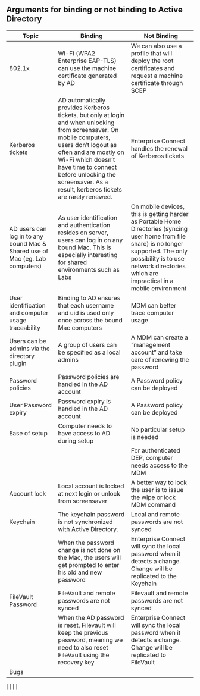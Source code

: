 ## Arguments for binding or not binding to Active Directory

| Topic                                                                        | Binding                                                                                                                                                                                                                                                                                            | Not Binding                                                                                                                                                                                                                         |
|------------------------------------------------------------------------------|----------------------------------------------------------------------------------------------------------------------------------------------------------------------------------------------------------------------------------------------------------------------------------------------------|-------------------------------------------------------------------------------------------------------------------------------------------------------------------------------------------------------------------------------------|
| 802.1x                                                                       | Wi-Fi (WPA2 Enterprise EAP-TLS) can use the machine certificate generated by AD                                                                                                                                                                                                                    | We can also use a profile that will deploy the root certificates and request a machine certificate through SCEP                                                                                                                     |
| Kerberos tickets                                                             | AD automatically provides Kerberos tickets, but only at login and when unlocking from screensaver. On mobile computers, users don’t logout as often and are mostly on Wi-Fi which doesn’t have time to connect before unlocking the screensaver. As a result, kerberos tickets are rarely renewed. | Enterprise Connect handles the renewal of Kerberos tickets                                                                                                                                                                          |
| AD users can log in to any bound Mac & Shared use of Mac (eg. Lab computers) | As user identification and authentication resides on server, users can log in on any bound Mac. This is especially interesting for shared environments such as Labs                                                                                                                                | On mobile devices, this is getting harder as Portable Home Directories (syncing user home from file share) is no longer supported. The only possibility is to use network directories which are impractical in a mobile environment |
| User identification and computer usage traceability                          | Binding to AD ensures that each username and uid is used only once across the bound Mac computers                                                                                                                                                                                                  | MDM can better trace computer usage                                                                                                                                                                                                 |
| Users can be admins via the directory plugin                                 | A group of users can be specified as a local admins                                                                                                                                                                                                                                                | A MDM can create a “management account” and take care of renewing the password                                                                                                                                                      |
| Password policies                                                            | Password policies are handled in the AD account                                                                                                                                                                                                                                                    | A Password policy can be deployed                                                                                                                                                                                                   |
| User Password expiry                                                         | Password expiry is handled in the AD account                                                                                                                                                                                                                                                       | A Password policy can be deployed                                                                                                                                                                                                   |
| Ease of setup                                                                | Computer needs to have access to AD during setup                                                                                                                                                                                                                                                   | No particular setup is needed                                                                                                                                                                                                       |
|                                                                              |                                                                                                                                                                                                                                                                                                    | For authenticated DEP, computer needs access to the MDM                                                                                                                                                                             |
| Account lock                                                                 | Local account is locked at next login or unlock from screensaver                                                                                                                                                                                                                                   | A better way to lock the user is to issue the wipe or lock MDM command                                                                                                                                                              |
| Keychain                                                                     | The keychain password is not synchronized with Active Directory.                                                                                                                                                                                                                                   | Local and remote passwords are not synced                                                                                                                                                                                           |
|                                                                              | When the password change is not done on the Mac, the users will get prompted to enter his old and new password                                                                                                                                                                                     | Enterprise Connect will sync the local password when it detects a change. Change will be replicated to the Keychain                                                                                                                 |
| FileVault Password                                                           | FileVault and remote passwords are not synced                                                                                                                                                                                                                                                      | Filevault and remote passwords are not synced                                                                                                                                                                                       |
|                                                                              | When the AD password is reset, Filevault will keep the previous password, meaning we need to also reset FileVault using the recovery key                                                                                                                                                           | Enterprise Connect will sync the local password when it detects a change. Change will be replicated to FileVault                                                                                                                    |
| Bugs                                                                         |                                                                                                                                                                                                                                                                                                    |                                                                                                                                                                                                                                     |


|                                                                              |                                                                                                                                                                                                                                                                                                    |                                                                                                                                                                                                                                     |
